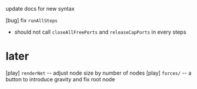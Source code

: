 update docs for new syntax

[bug] fix `runAllSteps`

- should not call `closeAllFreePorts` and `releaseCapPorts` in every steps

# later

[play] `renderNet` -- adjust node size by number of nodes
[play] `forces/` -- a button to introduce gravity and fix root node
